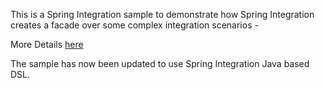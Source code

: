 This is a Spring Integration sample to demonstrate how Spring Integration creates a facade over some complex integration scenarios - 

More Details [here](http://biju-allandsundry.blogspot.com/2014/05/spring-integration-java-dsl-sample.html)

The sample has now been updated to use Spring Integration Java based DSL.